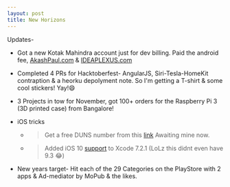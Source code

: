 ```yaml
---
layout: post
title: New Horizons
---
```


Updates-

- Got a new Kotak Mahindra account just for dev billing. Paid the android fee, [AkashPaul.com](www.akashpaul.com) &  [IDEAPLEXUS.com](www.ideaplexus.in)

- Completed 4 PRs for Hacktoberfest- AngularJS, Siri-Tesla-HomeKit contraption & a heorku depolyment note. So I'm getting a T-shirt & some cool stickers! Yay!😄

- 3 Projects in tow for November, got 100+ orders for the Raspberry Pi 3 (3D printed case) from Bangalore!

- iOS tricks

    * > Get a free DUNS number from this [link](http://fedgov.dnb.com/webform/searchAction.do) Awaiting mine now.

    * > Added iOS 10 [support](http://dropbox.com/s/mg8xp09srnq26l1/10.0%20%2814A345%29.zip?dl=0) to Xcode 7.2.1 (LoLz this didnt even have 9.3 😂)

- New years target- Hit each of the 29 Categories on the PlayStore with 2 apps & Ad-mediator by MoPub & the likes.
